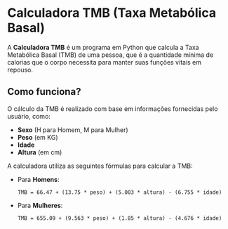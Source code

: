 # Calculadora TMB (Taxa Metabólica Basal)

A **Calculadora TMB** é um programa em Python que calcula a Taxa Metabólica Basal (TMB) de uma pessoa, que é a quantidade mínima de calorias que o corpo necessita para manter suas funções vitais em repouso.

## Como funciona?

O cálculo da TMB é realizado com base em informações fornecidas pelo usuário, como:

- **Sexo** (H para Homem, M para Mulher)
- **Peso** (em KG)
- **Idade**
- **Altura** (em cm)

A calculadora utiliza as seguintes fórmulas para calcular a TMB:

- Para **Homens**:
  ```text
  TMB = 66.47 + (13.75 * peso) + (5.003 * altura) - (6.755 * idade)

- Para **Mulheres**:
  ```text
  TMB = 655.09 + (9.563 * peso) + (1.85 * altura) - (4.676 * idade)

